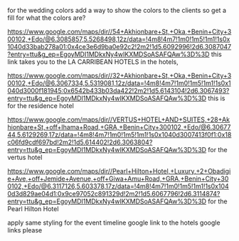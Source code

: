 for the wedding colors add a way to show the colors to the clients so get a fill for what the colors are?

https://www.google.com/maps/dir//54+Akhionbare+St,+Oka,+Benin+City+300102,+Edo/@6.3085857,5.5268498,12z/data=!4m8!4m7!1m0!1m5!1m1!1s0x1040d33bab278a01:0x4ce3e6d9ba0e92c2!2m2!1d5.6092996!2d6.3087047?entry=ttu&g_ep=EgoyMDI1MDkxNy4wIKXMDSoASAFQAw%3D%3D this link takes you to the LA CARRIBEAN HOTELS in the hotels, 

https://www.google.com/maps/dir//32+Akhionbare+St,+Oka,+Benin+City+300102,+Edo/@6.3067334,5.5319081,12z/data=!4m8!4m7!1m0!1m5!1m1!1s0x1040d3000f181945:0x6542b433b03da422!2m2!1d5.6143104!2d6.3067493?entry=ttu&g_ep=EgoyMDI1MDkxNy4wIKXMDSoASAFQAw%3D%3D this is for the residence hotel

https://www.google.com/maps/dir//VERTUS+HOTEL+AND+SUITES,+28+Akhionbare+St,+off+Ihama+Road,+GRA,+Benin+City+300102,+Edo/@6.3067744,5.6129269,17z/data=!4m8!4m7!1m0!1m5!1m1!1s0x1040d3007413f0f1:0x18c06fd9cdf697bd!2m2!1d5.614402!2d6.3063804?entry=ttu&g_ep=EgoyMDI1MDkxNy4wIKXMDSoASAFQAw%3D%3D for the vertus hotel


https://www.google.com/maps/dir//Pearl+Hilton+Hotel,+Luxury,+2+Obadigie+Ave,+off+Jemide+Avenue,+off+Giwa+Amu+Road,+GRA,+Benin+City+300102,+Edo/@6.3117126,5.603378,17z/data=!4m8!4m7!1m0!1m5!1m1!1s0x1040d3d829ae04d1:0x9ce97052c891329d!2m2!1d5.6067796!2d6.3114874?entry=ttu&g_ep=EgoyMDI1MDkxNy4wIKXMDSoASAFQAw%3D%3D for the Pearl Hilton Hotel

 apply same styling for the event timeline google link to the hotels google links please